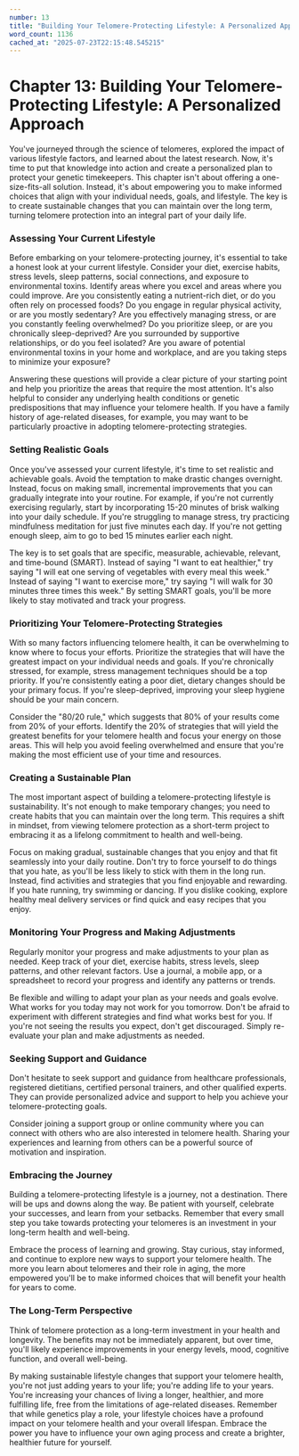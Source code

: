 ```yaml
---
number: 13
title: "Building Your Telomere-Protecting Lifestyle: A Personalized Approach"
word_count: 1136
cached_at: "2025-07-23T22:15:48.545215"
---
```


# Chapter 13: Building Your Telomere-Protecting Lifestyle: A Personalized Approach

You've journeyed through the science of telomeres, explored the impact of various lifestyle factors, and learned about the latest research. Now, it's time to put that knowledge into action and create a personalized plan to protect your genetic timekeepers. This chapter isn't about offering a one-size-fits-all solution. Instead, it's about empowering you to make informed choices that align with your individual needs, goals, and lifestyle. The key is to create sustainable changes that you can maintain over the long term, turning telomere protection into an integral part of your daily life.


### Assessing Your Current Lifestyle

Before embarking on your telomere-protecting journey, it's essential to take a honest look at your current lifestyle. Consider your diet, exercise habits, stress levels, sleep patterns, social connections, and exposure to environmental toxins. Identify areas where you excel and areas where you could improve. Are you consistently eating a nutrient-rich diet, or do you often rely on processed foods? Do you engage in regular physical activity, or are you mostly sedentary? Are you effectively managing stress, or are you constantly feeling overwhelmed? Do you prioritize sleep, or are you chronically sleep-deprived? Are you surrounded by supportive relationships, or do you feel isolated? Are you aware of potential environmental toxins in your home and workplace, and are you taking steps to minimize your exposure?

Answering these questions will provide a clear picture of your starting point and help you prioritize the areas that require the most attention. It's also helpful to consider any underlying health conditions or genetic predispositions that may influence your telomere health. If you have a family history of age-related diseases, for example, you may want to be particularly proactive in adopting telomere-protecting strategies.


### Setting Realistic Goals

Once you've assessed your current lifestyle, it's time to set realistic and achievable goals. Avoid the temptation to make drastic changes overnight. Instead, focus on making small, incremental improvements that you can gradually integrate into your routine. For example, if you're not currently exercising regularly, start by incorporating 15-20 minutes of brisk walking into your daily schedule. If you're struggling to manage stress, try practicing mindfulness meditation for just five minutes each day. If you're not getting enough sleep, aim to go to bed 15 minutes earlier each night.

The key is to set goals that are specific, measurable, achievable, relevant, and time-bound (SMART). Instead of saying "I want to eat healthier," try saying "I will eat one serving of vegetables with every meal this week." Instead of saying "I want to exercise more," try saying "I will walk for 30 minutes three times this week." By setting SMART goals, you'll be more likely to stay motivated and track your progress.


### Prioritizing Your Telomere-Protecting Strategies

With so many factors influencing telomere health, it can be overwhelming to know where to focus your efforts. Prioritize the strategies that will have the greatest impact on your individual needs and goals. If you're chronically stressed, for example, stress management techniques should be a top priority. If you're consistently eating a poor diet, dietary changes should be your primary focus. If you're sleep-deprived, improving your sleep hygiene should be your main concern.

Consider the "80/20 rule," which suggests that 80% of your results come from 20% of your efforts. Identify the 20% of strategies that will yield the greatest benefits for your telomere health and focus your energy on those areas. This will help you avoid feeling overwhelmed and ensure that you're making the most efficient use of your time and resources.


### Creating a Sustainable Plan

The most important aspect of building a telomere-protecting lifestyle is sustainability. It's not enough to make temporary changes; you need to create habits that you can maintain over the long term. This requires a shift in mindset, from viewing telomere protection as a short-term project to embracing it as a lifelong commitment to health and well-being.

Focus on making gradual, sustainable changes that you enjoy and that fit seamlessly into your daily routine. Don't try to force yourself to do things that you hate, as you'll be less likely to stick with them in the long run. Instead, find activities and strategies that you find enjoyable and rewarding. If you hate running, try swimming or dancing. If you dislike cooking, explore healthy meal delivery services or find quick and easy recipes that you enjoy.


### Monitoring Your Progress and Making Adjustments

Regularly monitor your progress and make adjustments to your plan as needed. Keep track of your diet, exercise habits, stress levels, sleep patterns, and other relevant factors. Use a journal, a mobile app, or a spreadsheet to record your progress and identify any patterns or trends.

Be flexible and willing to adapt your plan as your needs and goals evolve. What works for you today may not work for you tomorrow. Don't be afraid to experiment with different strategies and find what works best for you. If you're not seeing the results you expect, don't get discouraged. Simply re-evaluate your plan and make adjustments as needed.


### Seeking Support and Guidance

Don't hesitate to seek support and guidance from healthcare professionals, registered dietitians, certified personal trainers, and other qualified experts. They can provide personalized advice and support to help you achieve your telomere-protecting goals.

Consider joining a support group or online community where you can connect with others who are also interested in telomere health. Sharing your experiences and learning from others can be a powerful source of motivation and inspiration.


### Embracing the Journey

Building a telomere-protecting lifestyle is a journey, not a destination. There will be ups and downs along the way. Be patient with yourself, celebrate your successes, and learn from your setbacks. Remember that every small step you take towards protecting your telomeres is an investment in your long-term health and well-being.

Embrace the process of learning and growing. Stay curious, stay informed, and continue to explore new ways to support your telomere health. The more you learn about telomeres and their role in aging, the more empowered you'll be to make informed choices that will benefit your health for years to come.


### The Long-Term Perspective

Think of telomere protection as a long-term investment in your health and longevity. The benefits may not be immediately apparent, but over time, you'll likely experience improvements in your energy levels, mood, cognitive function, and overall well-being.

By making sustainable lifestyle changes that support your telomere health, you're not just adding years to your life; you're adding life to your years. You're increasing your chances of living a longer, healthier, and more fulfilling life, free from the limitations of age-related diseases. Remember that while genetics play a role, your lifestyle choices have a profound impact on your telomere health and your overall lifespan. Embrace the power you have to influence your own aging process and create a brighter, healthier future for yourself.
